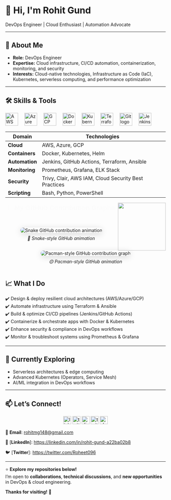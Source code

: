 # 👋 Hi, I'm Rohit Gund
DevOps Engineer | Cloud Enthusiast | Automation Advocate

---

## 🚀 About Me  
- **Role:** DevOps Engineer  
- **Expertise:** Cloud infrastructure, CI/CD automation, containerization, monitoring, and security  
- **Interests:** Cloud-native technologies, Infrastructure as Code (IaC), Kubernetes, serverless computing, and performance optimization  

---

## 🛠️ Skills & Tools  

<div align="left">
  <img src="https://cdn.jsdelivr.net/gh/devicons/devicon/icons/amazonwebservices/amazonwebservices-line-wordmark.svg" height="40" alt="AWS logo" />
  <img width="12" />
  <img src="https://cdn.jsdelivr.net/gh/devicons/devicon/icons/azure/azure-original.svg" height="40" alt="Azure logo" />
  <img width="12" />
  <img src="https://cdn.jsdelivr.net/gh/devicons/devicon/icons/googlecloud/googlecloud-original.svg" height="40" alt="GCP logo" />
  <img width="12" />
  <img src="https://cdn.jsdelivr.net/gh/devicons/devicon/icons/docker/docker-original.svg" height="40" alt="Docker logo" />
  <img width="12" />
  <img src="https://cdn.jsdelivr.net/gh/devicons/devicon/icons/kubernetes/kubernetes-plain.svg" height="40" alt="Kubernetes logo" />
  <img width="12" />
  <img src="https://cdn.jsdelivr.net/gh/devicons/devicon/icons/terraform/terraform-original.svg" height="40" alt="Terraform logo" />
  <img width="12" />
  <img src="https://cdn.jsdelivr.net/gh/devicons/devicon/icons/git/git-original.svg" height="40" alt="Git logo" />
  <img width="12" />
  <img src="https://cdn.jsdelivr.net/gh/devicons/devicon/icons/jenkins/jenkins-original.svg" height="40" alt="Jenkins logo" />
</div>


| **Domain**        | **Technologies**                                          |
|------------------|------------------------------------------------------------|
| **Cloud**         | AWS, Azure, GCP                                           |
| **Containers**    | Docker, Kubernetes, Helm                                  |
| **Automation**    | Jenkins, GitHub Actions, Terraform, Ansible               |
| **Monitoring**    | Prometheus, Grafana, ELK Stack                            |
| **Security**      | Trivy, Clair, AWS IAM, Cloud Security Best Practices      |
| **Scripting**     | Bash, Python, PowerShell                                  |


<img align="right" height="150" src="https://user-images.githubusercontent.com/74038190/212749447-bfb7e725-6987-49d9-ae85-2015e3e7cc41.gif" />

<div align="center" style="margin-top: 40px; margin-bottom: 40px;">
  <h2 style="font-family: sans-serif; animation: fadeInDown 1s ease-in-out;">🚀 My GitHub Contribution Graphs</h2>

  <style>
    .contrib-img {
      max-width: 100%;
      border-radius: 12px;
      transition: transform 0.4s ease, box-shadow 0.4s ease;
      box-shadow: 0 4px 20px rgba(0,0,0,0.15);
    }

    .contrib-img:hover {
      transform: scale(1.03);
      box-shadow: 0 8px 25px rgba(0,0,0,0.3);
    }

    @keyframes fadeInDown {
      0% { opacity: 0; transform: translateY(-20px); }
      100% { opacity: 1; transform: translateY(0); }
    }
  </style>

  <!-- Snake Contribution -->
  <figure style="margin: 30px 0;">
    <picture>
      <source media="(prefers-color-scheme: dark)" srcset="https://raw.githubusercontent.com/hasanmonsur/hasanmonsur/main/github-user-contribution.svg">
      <source media="(prefers-color-scheme: light)" srcset="https://raw.githubusercontent.com/hasanmonsur/hasanmonsur/main/github-user-contribution.svg">
      <img 
        alt="Snake GitHub contribution animation" 
        src="https://raw.githubusercontent.com/hasanmonsur/hasanmonsur/main/github-user-contribution.svg" 
        class="contrib-img"
      />
    </picture>
    <figcaption style="margin-top: 8px; font-style: italic;">🐍 Snake-style GitHub animation</figcaption>
  </figure>

  <!-- Pacman Contribution -->
  <figure style="margin: 30px 0;">
    <picture>
      <source media="(prefers-color-scheme: dark)" srcset="https://raw.githubusercontent.com/maurodesouza/maurodesouza/output/pacman-contribution-graph-dark.svg">
      <source media="(prefers-color-scheme: light)" srcset="https://raw.githubusercontent.com/maurodesouza/maurodesouza/output/pacman-contribution-graph.svg">
      <img 
        alt="Pacman-style GitHub contribution graph" 
        src="https://raw.githubusercontent.com/maurodesouza/maurodesouza/output/pacman-contribution-graph.svg" 
        class="contrib-img"
      />
    </picture>
    <figcaption style="margin-top: 8px; font-style: italic;">🟡 Pacman-style GitHub animation</figcaption>
  </figure>
</div>

###

## 📈 What I Do  
✔️ Design & deploy resilient cloud architectures (AWS/Azure/GCP)  
✔️ Automate infrastructure using Terraform & Ansible  
✔️ Build & optimize CI/CD pipelines (Jenkins/GitHub Actions)  
✔️ Containerize & orchestrate apps with Docker & Kubernetes  
✔️ Enhance security & compliance in DevOps workflows  
✔️ Monitor & troubleshoot systems using Prometheus & Grafana  

---

## 🌱 Currently Exploring  
- Serverless architectures & edge computing  
- Advanced Kubernetes (Operators, Service Mesh)  
- AI/ML integration in DevOps workflows  

---

## 📫 Let’s Connect!  

<div align="center">
  <img src="https://img.shields.io/static/v1?message=LinkedIn&logo=linkedin&label=&color=0077B5&logoColor=white&labelColor=&style=for-the-badge" height="25" alt="linkedin logo"  />
  <img src="https://img.shields.io/static/v1?message=Twitter&logo=twitter&label=&color=1DA1F2&logoColor=white&labelColor=&style=for-the-badge" height="25" alt="twitter logo"  />
  <img src="https://img.shields.io/static/v1?message=Discord&logo=discord&label=&color=7289DA&logoColor=white&labelColor=&style=for-the-badge" height="25" alt="discord logo"  />
  <img src="https://img.shields.io/static/v1?message=Twitch&logo=twitch&label=&color=9146FF&logoColor=white&labelColor=&style=for-the-badge" height="25" alt="twitch logo"  />
  <img src="https://img.shields.io/static/v1?message=dev.to&logo=dev.to&label=&color=0A0A0A&logoColor=white&labelColor=&style=for-the-badge" height="25" alt="devto logo"  />
</div>

📧 **Email**: rohitmg148@gmail.com  

🔗 [**LinkedIn**]: https://linkedin.com/in/rohit-gund-a22ba02b8

🐦 [**Twitter**]: https://twitter.com/Roheet096


---

⭐ **Explore my repositories below!**  
I’m open to **collaborations**, **technical discussions**, and **new opportunities** in DevOps & cloud engineering.  

**Thanks for visiting!** 🚀
